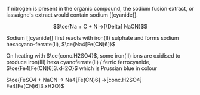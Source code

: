 If nitrogen is present in the organic compound, the sodium fusion extract, or lassaigne's extract would contain sodium [[cyanide]].

$$\ce{Na + C + N ->[\Delta] NaCN}$$

Sodium [[cyanide]] first reacts with iron(II) sulphate and forms sodium hexacyano-ferrate(II), $\ce{Na4[Fe(CN)6]}$

On heating with $\ce{conc.H2SO4}$, some iron(II) ions are oxidised to produce iron(III) hexa cyanoferrate(II) / ferric ferrocyanide, 
$\ce{Fe4[Fe(CN)6]3.xH2O}$ which is Prussian blue in colour

$\ce{FeSO4 + NaCN -> Na4[Fe(CN)6] ->[conc.H2SO4] Fe4[Fe(CN)6]3.xH2O}$

